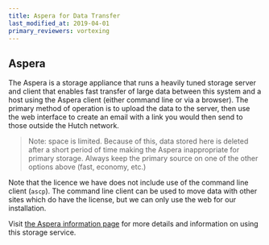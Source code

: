 ```yaml
---
title: Aspera for Data Transfer
last_modified_at: 2019-04-01
primary_reviewers: vortexing
---
```


## Aspera

The Aspera is a storage appliance that runs a heavily tuned storage server and client that enables fast transfer of large data between this system and a host using the Aspera client (either command line or via a browser).  The primary method of operation is to upload the data to the server, then use the web interface to create an email with a link you would then send to those outside the Hutch network.

> Note: space is limited. Because of this, data stored here is deleted after a short period of time making the Aspera inappropriate for primary storage.  Always keep the primary source on one of the other options above (fast, economy, etc.)

Note that the licence we have does not include use of the command line client (`ascp`).  The command line client can be used to move data with other sites which do have the license, but we can only use the web for our installation.

Visit [the Aspera information page](https://aspera.fhcrc.org/index.html) for more details and information on using this storage service.
